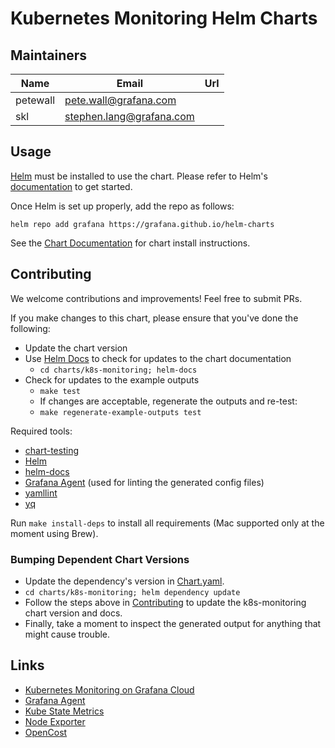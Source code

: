 # Kubernetes Monitoring Helm Charts

## Maintainers

| Name | Email | Url |
| ---- | ------ | --- |
| petewall | <pete.wall@grafana.com> |  |
| skl | <stephen.lang@grafana.com> |  |

## Usage

[Helm](https://helm.sh/) must be installed to use the chart. Please refer to Helm's [documentation](https://helm.sh/docs/) to get started.

Once Helm is set up properly, add the repo as follows:

```console
helm repo add grafana https://grafana.github.io/helm-charts
```

See the [Chart Documentation](https://github.com/grafana/k8s-monitoring-helm/blob/main/charts/k8s-monitoring/README.md) for chart install instructions.

## Contributing

We welcome contributions and improvements! Feel free to submit PRs.

If you make changes to this chart, please ensure that you've done the following:

* Update the chart version
* Use [Helm Docs](https://github.com/norwoodj/helm-docs) to check for updates to the chart documentation
  * `cd charts/k8s-monitoring; helm-docs`
* Check for updates to the example outputs
  * `make test`
  * If changes are acceptable, regenerate the outputs and re-test:
  * `make regenerate-example-outputs test`

Required tools:

* [chart-testing](https://github.com/helm/chart-testing)
* [Helm](https://helm.sh/docs/intro/install/)
* [helm-docs](https://github.com/norwoodj/helm-docs)
* [Grafana Agent](https://github.com/grafana/agent) (used for linting the generated config files)
* [yamllint](https://yamllint.readthedocs.io/en/stable/index.html)
* [yq](https://pypi.org/project/yq/)

Run `make install-deps` to install all requirements (Mac supported only at the moment using Brew).


### Bumping Dependent Chart Versions

* Update the dependency's version in [Chart.yaml](charts/k8s-monitoring/Chart.yaml).
* `cd charts/k8s-monitoring; helm dependency update`
* Follow the steps above in [Contributing](#contributing) to update the k8s-monitoring chart version and docs.
* Finally, take a moment to inspect the generated output for anything that might cause trouble.

## Links
* [Kubernetes Monitoring on Grafana Cloud](https://grafana.com/docs/grafana-cloud/kubernetes-monitoring/)
* [Grafana Agent](https://github.com/grafana/agent)
* [Kube State Metrics](https://github.com/kubernetes/kube-state-metrics)
* [Node Exporter](https://github.com/prometheus/node_exporter)
* [OpenCost](https://github.com/opencost/opencost)
